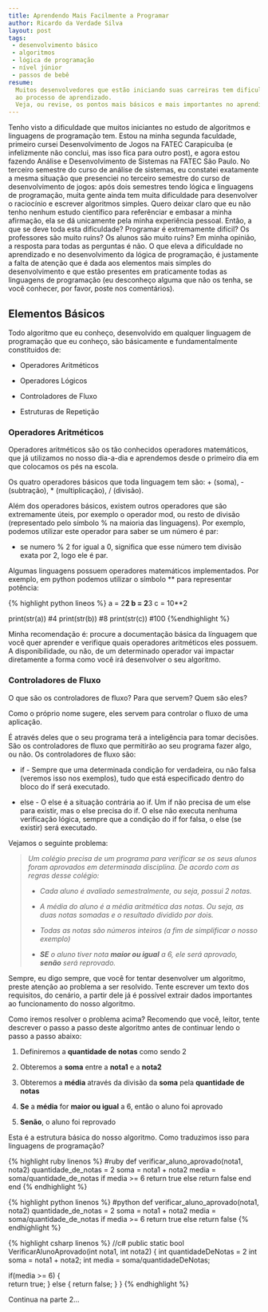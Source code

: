 ```yaml
---
title: Aprendendo Mais Facilmente a Programar
author: Ricardo da Verdade Silva
layout: post
tags:
 - desenvolvimento básico
 - algoritmos
 - lógica de programação
 - nível júnior
 - passos de bebê
resume:
  Muitos desenvolvedores que estão iniciando suas carreiras tem dificuldades básicas no que diz respeito
  ao processo de aprendizado.
  Veja, ou revise, os pontos mais básicos e mais importantes no aprendizado de qualquer linguagem de programação.
---
```


Tenho visto a dificuldade que muitos iniciantes no estudo de algoritmos e linguagens de programação tem.
Estou na minha segunda faculdade, primeiro cursei Desenvolvimento de Jogos na FATEC Carapicuíba (e infelizmente não conclui, mas isso fica para outro post),
e agora estou fazendo Análise e Desenvolvimento de Sistemas na FATEC São Paulo.
No terceiro semestre do curso de análise de sistemas, eu constatei exatamente a mesma situação que presenciei no terceiro semestre do curso de desenvolvimento de jogos:
após dois semestres tendo lógica e linguagens de programação, muita gente ainda tem muita dificuldade para desenvolver o raciocínio e escrever algoritmos simples.
Quero deixar claro que eu não tenho nenhum estudo científico para referênciar e embasar a minha afirmação, ela se dá unicamente pela minha experiência pessoal.
Então, a que se deve toda esta dificuldade? Programar é extremamente difícil? Os professores são muito ruins? Os alunos são muito ruins? Em minha opinião, a resposta para
todas as perguntas é não. O que eleva a dificuldade no aprendizado e no desenvolvimento da lógica de programação, é justamente a falta de atenção que é dada aos elementos mais simples
do desenvolvimento e que estão presentes em praticamente todas as linguagens de programação (eu desconheço alguma que não os tenha, se você conhecer, por favor, poste nos comentários).

## Elementos Básicos
Todo algoritmo que eu conheço, desenvolvido em qualquer linguagem de programação que eu conheço, são básicamente e fundamentalmente constituidos de:

- Operadores Aritméticos

- Operadores Lógicos

- Controladores de Fluxo

- Estruturas de Repetição

### Operadores Aritméticos
Operadores aritméticos são os tão conhecidos operadores matemáticos, que já utilizamos no nosso dia-a-dia e aprendemos desde o primeiro dia
em que colocamos os pés na escola.

Os quatro operadores básicos que toda linguagem tem são: + (soma), - (subtração), * (multiplicação), / (divisão).

Além dos operadores básicos, existem outros operadores que são extremamente úteis, por exemplo o operador mod, ou resto de divisão
(representado pelo símbolo % na maioria das linguagens). Por exemplo, podemos utilizar este operador para saber se um número é par:

- se numero % 2 for igual a 0, significa que esse número tem divisão exata por 2, logo ele é par.

Algumas linguagens possuem operadores matemáticos implementados. Por exemplo, em python podemos utilizar o símbolo ** para representar potência:

{% highlight python lineos %}
a = 2**2
b = 2**3
c = 10**2

print(str(a)) #4
print(str(b)) #8
print(str(c)) #100
{%endhighlight %}

Minha recomendação é: procure a documentação básica da línguagem que você quer aprender e verifique quais operadores aritméticos eles possuem. 
A disponibilidade, ou não, de um determinado operador vai impactar diretamente a forma como você irá desenvolver o seu algoritmo.

### Controladores de Fluxo
O que são os controladores de fluxo? Para que servem? Quem são eles?

Como o próprio nome sugere, eles servem para controlar o fluxo de uma aplicação. 

É através deles que o seu programa terá a inteligência para tomar decisões. São os controladores de fluxo que permitirão ao seu programa
fazer algo, ou não. Os controladores de fluxo são:
	
- if - Sempre que uma determinada condição for verdadeira, ou não falsa (veremos isso nos exemplos), tudo que está especificado dentro do bloco do if será executado.

- else - O else é a situação contrária ao if. Um if não precisa de um else para existir, mas o else precisa do if. O else não executa nenhuma verificação lógica, sempre que a condição do if
	  for falsa, o else (se existir) será executado.

Vejamos o seguinte problema:

> *Um colégio precisa de um programa para verificar se os seus alunos foram aprovados em determinada disciplina. De acordo com as regras desse colégio:*
>
> - *Cada aluno é avaliado semestralmente, ou seja, possui 2 notas.*
>
> - *A média do aluno é a média aritmética das notas. Ou seja, as duas notas somadas e o resultado dividido por dois.*
>
> - *Todas as notas são números inteiros (a fim de simplificar o nosso exemplo)*
>
> - ***SE** o aluno tiver nota **maior ou igual** a 6, ele será aprovado, **senão** será reprovado.*

Sempre, eu digo sempre, que você for tentar desenvolver um algoritmo, preste atenção ao problema a ser resolvido. Tente escrever um texto dos requisitos, do cenário, a partir dele já é possível extrair
dados importantes ao funcionamento do nosso algoritmo.

Como iremos resolver o problema acima? Recomendo que você, leitor, tente descrever o passo a passo deste algoritmo antes de continuar lendo o passo a passo abaixo:

1. Definiremos a **quantidade de notas** como sendo 2

2. Obteremos a **soma** entre a **nota1** e a **nota2**

3. Obteremos a **média** através da divisão da **soma** pela **quantidade de notas**

4. **Se** a **média** for **maior ou igual** a 6, então o aluno foi aprovado

5. **Senão**, o aluno foi reprovado

Esta é a estrutura básica do nosso algoritmo. Como traduzimos isso para linguagens de programação?

{% highlight ruby linenos %}
#ruby
def verificar_aluno_aprovado(nota1, nota2)
   quantidade_de_notas = 2
   soma = nota1 + nota2
   media = soma/quantidade_de_notas
   if media >= 6
      return true
   else
      return false
   end
end
{% endhighlight %}

{% highlight python linenos %}
#python
def verificar_aluno_aprovado(nota1, nota2)
   quantidade_de_notas = 2
   soma = nota1 + nota2
   media = soma/quantidade_de_notas
   if media >= 6
      return true
   else
      return false
{% endhighlight %}

{% highlight csharp linenos %}
//c#
public static bool VerificarAlunoAprovado(int nota1, int nota2)
{
   int quantidadeDeNotas = 2
   int soma = nota1 + nota2;
   int media = soma/quantidadeDeNotas;
                                        
   if(media >= 6)
   {                                    
	  return true;
   }
   else
   {
      return false;
   }
}
{% endhighlight %}

Continua na parte 2...